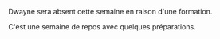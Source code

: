 Dwayne sera absent cette semaine en raison d'une formation.

C'est une semaine de repos avec quelques préparations.